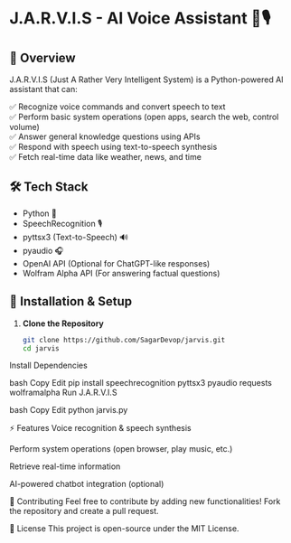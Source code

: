 # J.A.R.V.I.S - AI Voice Assistant 🤖🎙️  

## 📌 Overview  
J.A.R.V.I.S (Just A Rather Very Intelligent System) is a Python-powered AI assistant that can:  

✅ Recognize voice commands and convert speech to text  
✅ Perform basic system operations (open apps, search the web, control volume)  
✅ Answer general knowledge questions using APIs  
✅ Respond with speech using text-to-speech synthesis  
✅ Fetch real-time data like weather, news, and time  

## 🛠️ Tech Stack  
- Python 🐍  
- SpeechRecognition 🎙️  
- pyttsx3 (Text-to-Speech) 🔊  
- pyaudio 🎧  
- OpenAI API (Optional for ChatGPT-like responses)  
- Wolfram Alpha API (For answering factual questions)  

## 🚀 Installation & Setup  
1. **Clone the Repository**  
   ```bash
   git clone https://github.com/SagarDevop/jarvis.git
   cd jarvis


Install Dependencies

bash
Copy
Edit
pip install speechrecognition pyttsx3 pyaudio requests wolframalpha
Run J.A.R.V.I.S

bash
Copy
Edit
python jarvis.py

⚡ Features
Voice recognition & speech synthesis

Perform system operations (open browser, play music, etc.)

Retrieve real-time information

AI-powered chatbot integration (optional)

🤝 Contributing
Feel free to contribute by adding new functionalities! Fork the repository and create a pull request.

📜 License
This project is open-source under the MIT License.

